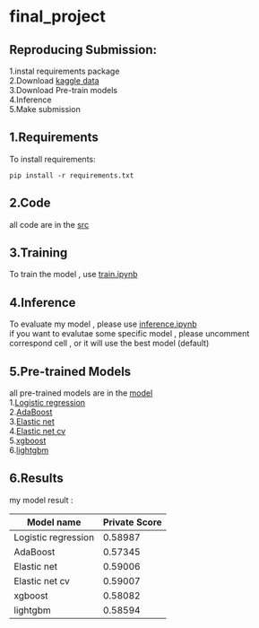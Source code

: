 # final_project
## Reproducing Submission:
1.instal requirements package  
2.Download [kaggle data](https://www.kaggle.com/competitions/tabular-playground-series-aug-2022/data)  
3.Download Pre-train models  
4.Inference  
5.Make submission
## 1.Requirements

To install requirements:

```setup
pip install -r requirements.txt
```
## 2.Code
all code are in the [src](https://github.com/kirito878/final_project/tree/main/src)

## 3.Training
To train the model , use [train.ipynb](https://github.com/kirito878/final_project/blob/main/src/train.ipynb)  

## 4.Inference
To evaluate my model , please use [inference.ipynb](https://github.com/kirito878/final_project/blob/main/src/inference.ipynb)  
if you want to evalutae some specific model , please uncomment correspond cell , or it will use the best model (default)
## 5.Pre-trained Models
all pre-trained models are in the [model](https://github.com/kirito878/final_project/tree/main/model)  
1.[Logistic regression](https://github.com/kirito878/final_project/blob/main/model/logisticRegression.pickle)  
2.[AdaBoost](https://github.com/kirito878/final_project/blob/main/model/AdaBoostClassifier.pickle)  
3.[Elastic net](https://github.com/kirito878/final_project/blob/main/model/elasticNet.pickle)  
4.[Elastic net cv](https://github.com/kirito878/final_project/blob/main/model/elasticNetCV.pickle)  
5.[xgboost](https://github.com/kirito878/final_project/blob/main/model/XGBClassifier.pickle)  
6.[lightgbm](https://github.com/kirito878/final_project/blob/main/model/model.txt)
## 6.Results

my model result :

| Model name         | Private Score  | 
| ------------------ |---------------- |
| Logistic regression|     0.58987     | 
| AdaBoost            |     0.57345    | 
| Elastic net         |     0.59006    | 
| Elastic net cv    |     0.59007       | 
| xgboost           |     0.58082      | 
| lightgbm          |     0.58594        | 
